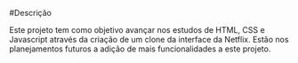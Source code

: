 #Descrição

Este projeto tem como objetivo avançar nos estudos de HTML, CSS e Javascript através da
criação de um clone da interface da Netflix. Estão nos planejamentos futuros a adição de mais
funcionalidades a este projeto.